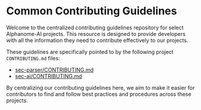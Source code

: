 # Common Contributing Guidelines

Welcome to the centralized contributing guidelines repository for select Alphanome-AI projects. This resource is designed to provide developers with all the information they need to contribute effectively to our projects.

These guidelines are specifically pointed to by the following project `CONTRIBUTING.md` files:
- [sec-parser/CONTRIBUTING.md](https://github.com/alphanome-ai/sec-parser/blob/main/CONTRIBUTING.md)
- [sec-ai/CONTRIBUTING.md](https://github.com/alphanome-ai/sec-ai/blob/main/CONTRIBUTING.md)

By centralizing our contributing guidelines here, we aim to make it easier for contributors to find and follow best practices and procedures across these projects.
